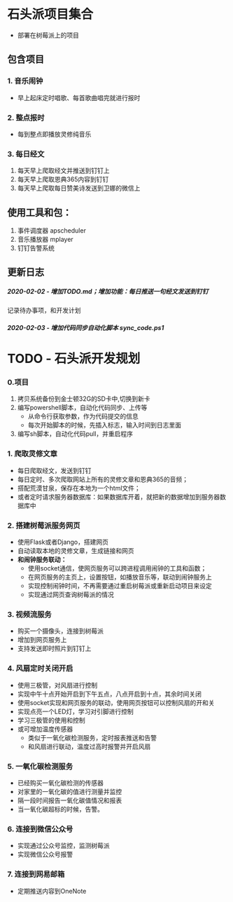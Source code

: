 # 石头派项目集合
- 部署在树莓派上的项目
## 包含项目
### 1. 音乐闹钟
- 早上起床定时唱歌、每首歌曲唱完就进行报时
### 2. 整点报时
- 每到整点即播放灵修纯音乐
### 3. 每日经文
1. 每天早上爬取经文并推送到钉钉上
2. 每天早上爬取恩典365内容到钉钉
3. 每天早上爬取每日赞美诗发送到卫娜的微信上
## 使用工具和包：
1. 事件调度器 apscheduler
2. 音乐播放器 mplayer
3. 钉钉告警系统
## 更新日志
##### 2020-02-02 - 增加TODO.md；增加功能：每日推送一句经文发送到钉钉
记录待办事项，和开发计划
##### 2020-02-03 - 增加代码同步自动化脚本 sync_code.ps1
# TODO - 石头派开发规划
### 0.项目
1. 拷贝系统备份到金士顿32G的SD卡中,切换到新卡
2. 编写powershell脚本，自动化代码同步、上传等 
    - 从命令行获取参数，作为代码提交的信息
    - 每次开始脚本的时候，先插入标志，输入时间到日志里面
3. 编写sh脚本，自动化代码pull，并重启程序 
### 1. 爬取灵修文章
- 每日爬取经文，发送到钉钉
- 每日定时、多次爬取网站上所有的灵修文章和恩典365的音频；
- 搭配荒漠甘泉，保存在本地为一个html文件；
- 或者定时请求服务器数据库：如果数据库开着，就把新的数据增加到服务器数据库中

### 2. 搭建树莓派服务网页
- 使用Flask或者Django，搭建网页
- 自动读取本地的灵修文章，生成链接和网页
- **和闹钟服务联动：**
  - 使用socket通信，使网页服务可以跨进程调用闹钟的工具和函数；
  - 在网页服务的主页上，设置按钮，如播放音乐等，联动到闹钟服务上
  - 实现控制闹钟时间，不再需要通过重启树莓派或重新启动项目来设定
  - 实现通过网页查询树莓派的情况
### 3. 视频流服务
- 购买一个摄像头，连接到树莓派
- 增加到网页服务上
- 支持发送即时照片到钉钉上
### 4. 风扇定时关闭开启
- 使用三极管，对风扇进行控制
- 实现中午十点开始开启到下午五点，八点开启到十点，其余时间关闭
- 使用socket实现和网页服务的联动，使用网页按钮可以控制风扇的开和关
- 实现点亮一个LED灯，学习对引脚进行控制
- 学习三极管的使用和控制
- 或可增加温度传感器
  - 类似于一氧化碳检测服务，定时报表推送和告警
  - 和风扇进行联动，温度过高时报警并开启风扇
### 5. 一氧化碳检测服务
- 已经购买一氧化碳检测的传感器
- 对家里的一氧化碳的值进行测量并监控
- 隔一段时间报告一氧化碳值情况和报表
- 当一氧化碳超标的时候，告警。
### 6. 连接到微信公众号
- 实现通过公众号监控，监测树莓派
- 实现微信公众号报警
### 7. 连接到网易邮箱
- 定期推送内容到OneNote